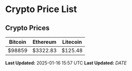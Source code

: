 # Crypto Price List

## Crypto Prices
| Bitcoin | Ethereum | Litecoin |
| ------- | -------- | -------- |
| $98859 | $3322.83 | $125.48 |
**Last Updated:** 2025-01-16 15:57 UTC
**Last Updated:** $DATE$
